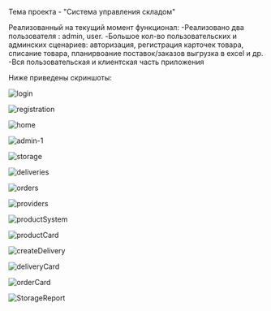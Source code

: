 Тема проекта - "Система управления складом"

Реализованный на текущий момент функционал:
-Реализовано два пользователя : admin, user.
-Большое кол-во пользовательских и админских сценариев: авторизация, регистрация карточек товара, списание товара, планирвоание поставок/заказов выгрузка в excel и др.
-Вся пользовательская и клиентская часть приложения

Ниже приведены скриншоты:

![login](https://github.com/DMITRYSHVED/WarehouseManager/assets/115586965/fae4e2e6-f12c-4369-90b8-5360ee45240b)


![registration](https://github.com/DMITRYSHVED/WarehouseManager/assets/115586965/731a3e30-3d16-46e4-b20c-052ab6ef312d)


![home](https://github.com/DMITRYSHVED/WarehouseManager/assets/115586965/7e860790-dfb6-49b4-a1cd-3430fb300402)


![admin-1](https://github.com/DMITRYSHVED/WarehouseManager/assets/115586965/a865b537-d6fa-4678-91ba-5eb3bd8c1b0e)


![storage](https://github.com/DMITRYSHVED/WarehouseManager/assets/115586965/18d7503f-8fff-4e8c-906f-14f761600a3d)


![deliveries](https://github.com/DMITRYSHVED/WarehouseManager/assets/115586965/d4622140-8402-4104-a600-b656f9da12ab)


![orders](https://github.com/DMITRYSHVED/WarehouseManager/assets/115586965/5d93ac59-b3d0-4a99-a84a-68f576d78daa)


![providers](https://github.com/DMITRYSHVED/WarehouseManager/assets/115586965/067f5e93-ff15-474b-bbb8-30fadfe1f5e9)


![productSystem](https://github.com/DMITRYSHVED/WarehouseManager/assets/115586965/a85a220c-148e-497c-bed9-10f48a1abd24)


![productCard](https://github.com/DMITRYSHVED/WarehouseManager/assets/115586965/4f088eeb-41c9-4e95-8e52-b0784e07a35b)


![createDelivery](https://github.com/DMITRYSHVED/WarehouseManager/assets/115586965/a8c6d32d-5c73-418e-9209-c97db37c686c)


![deliveryCard](https://github.com/DMITRYSHVED/WarehouseManager/assets/115586965/3e305648-0539-4b4a-810c-2669997e5e2c)


![orderCard](https://github.com/DMITRYSHVED/WarehouseManager/assets/115586965/d7102883-9ea7-4db2-96b4-70656cbacc8b)


![StorageReport](https://github.com/DMITRYSHVED/WarehouseManager/assets/115586965/b117b086-22ed-4ee8-bfaf-c41caa84c00f)















